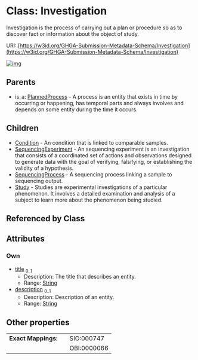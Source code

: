 
# Class: Investigation


Investigation is the process of carrying out a plan or procedure so as to discover fact or information about the object of study.

URI: [https://w3id.org/GHGA-Submission-Metadata-Schema/Investigation](https://w3id.org/GHGA-Submission-Metadata-Schema/Investigation)


[![img](https://yuml.me/diagram/nofunky;dir:TB/class/[Study],[SequencingProcess],[SequencingExperiment],[PlannedProcess],[Investigation&#124;title:string%20%3F;description:string%20%3F]^-[Study],[Investigation]^-[SequencingProcess],[Investigation]^-[SequencingExperiment],[Investigation]^-[Condition],[PlannedProcess]^-[Investigation],[Condition])](https://yuml.me/diagram/nofunky;dir:TB/class/[Study],[SequencingProcess],[SequencingExperiment],[PlannedProcess],[Investigation&#124;title:string%20%3F;description:string%20%3F]^-[Study],[Investigation]^-[SequencingProcess],[Investigation]^-[SequencingExperiment],[Investigation]^-[Condition],[PlannedProcess]^-[Investigation],[Condition])

## Parents

 *  is_a: [PlannedProcess](PlannedProcess.md) - A process is an entity that exists in time by occurring or happening, has temporal parts and always involves and depends on some entity during the time it occurs.

## Children

 * [Condition](Condition.md) - An condition that is linked to comparable samples.
 * [SequencingExperiment](SequencingExperiment.md) - An sequencing experiment is an investigation that consists of a coordinated set of actions and observations designed to generate data with the goal of verifying, falsifying, or establishing the validity of a hypothesis.
 * [SequencingProcess](SequencingProcess.md) - A sequencing process linking a sample to sequencing output.
 * [Study](Study.md) - Studies are experimental investigations of a particular phenomenon. It involves a detailed examination and analysis of a subject to learn more about the phenomenon being studied.

## Referenced by Class


## Attributes


### Own

 * [title](title.md)  <sub>0..1</sub>
     * Description: The title that describes an entity.
     * Range: [String](types/String.md)
 * [description](description.md)  <sub>0..1</sub>
     * Description: Description of an entity.
     * Range: [String](types/String.md)

## Other properties

|  |  |  |
| --- | --- | --- |
| **Exact Mappings:** | | SIO:000747 |
|  | | OBI:0000066 |

